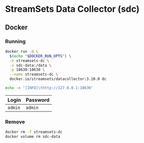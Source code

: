 # StreamSets Data Collector (sdc)

<!--
https://www.jowanza.com/blog/2018/9/8/real-time-station-tracking-ford-gobike-and-mapd
https://github.com/kunickiaj/streamsets-microservices-istio
-->

## Docker

### Running

```sh
docker run -d \
  $(echo "$DOCKER_RUN_OPTS") \
  -h streamsets-dc \
  -v sdc-data:/data \
  -p 18630:18630 \
  --name streamsets-dc \
  docker.io/streamsets/datacollector:3.10.0 dc
```

```sh
echo -e '[INFO]\thttp://127.0.0.1:18630'
```

| Login | Password |
| --- | --- |
| `admin` | `admin` |

### Remove

```sh
docker rm -f streamsets-dc
docker volume rm sdc-data
```

